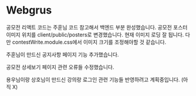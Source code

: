 # Webgrus

공모전 리액트 코드는 주훈님 코드 참고해서 백엔드 부분 완성했습니다.
공모전 포스터 이미지 위치를 client/public/posters로 변경했습니다. 현재 이미지 로딩 잘 됩니다. 다만 contestWrite.module.css에서 이미지 크기를 조정해야할 것 같습니다.

주훈님이 만드신 공지사항 페이지 기능 추가했습니다.

공모전 상세보기 페이지 관련 오류들 수정했습니다.

용우님이랑 상호님이 만드신 강의랑 로그인 관련 기능들 반영하려고 계획중입니다. (아직 X)
